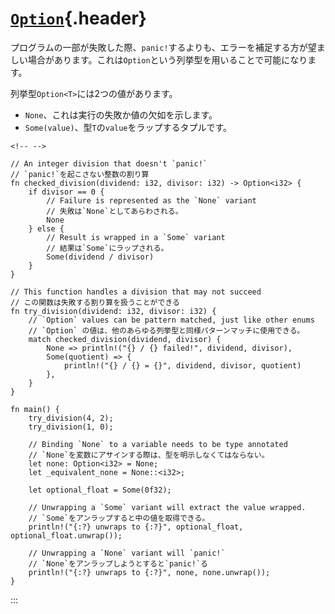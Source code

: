 # [`Option`](#option){.header}

プログラムの一部が失敗した際、`panic!`するよりも、エラーを補足する方が望ましい場合があります。これは`Option`という列挙型を用いることで可能になります。

列挙型`Option<T>`には2つの値があります。

-   `None`、これは実行の失敗か値の欠如を示します。
-   `Some(value)`、型`T`の`value`をラップするタプルです。

```{=html}
<!-- -->
```
    // An integer division that doesn't `panic!`
    // `panic!`を起こさない整数の割り算
    fn checked_division(dividend: i32, divisor: i32) -> Option<i32> {
        if divisor == 0 {
            // Failure is represented as the `None` variant
            // 失敗は`None`としてあらわされる。
            None
        } else {
            // Result is wrapped in a `Some` variant
            // 結果は`Some`にラップされる。
            Some(dividend / divisor)
        }
    }

    // This function handles a division that may not succeed
    // この関数は失敗する割り算を扱うことができる
    fn try_division(dividend: i32, divisor: i32) {
        // `Option` values can be pattern matched, just like other enums
        // `Option` の値は、他のあらゆる列挙型と同様パターンマッチに使用できる。
        match checked_division(dividend, divisor) {
            None => println!("{} / {} failed!", dividend, divisor),
            Some(quotient) => {
                println!("{} / {} = {}", dividend, divisor, quotient)
            },
        }
    }

    fn main() {
        try_division(4, 2);
        try_division(1, 0);

        // Binding `None` to a variable needs to be type annotated
        // `None`を変数にアサインする際は、型を明示しなくてはならない。
        let none: Option<i32> = None;
        let _equivalent_none = None::<i32>;

        let optional_float = Some(0f32);

        // Unwrapping a `Some` variant will extract the value wrapped.
        // `Some`をアンラップすると中の値を取得できる。
        println!("{:?} unwraps to {:?}", optional_float, optional_float.unwrap());

        // Unwrapping a `None` variant will `panic!`
        // `None`をアンラップしようとすると`panic!`る
        println!("{:?} unwraps to {:?}", none, none.unwrap());
    }
:::

